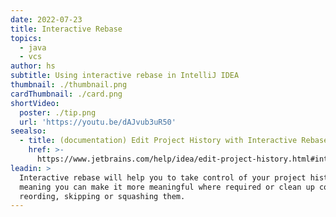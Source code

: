 ```yaml
---
date: 2022-07-23
title: Interactive Rebase
topics:
  - java
  - vcs
author: hs
subtitle: Using interactive rebase in IntelliJ IDEA
thumbnail: ./thumbnail.png
cardThumbnail: ./card.png
shortVideo:
  poster: ./tip.png
  url: 'https://youtu.be/dAJvub3uR50'
seealso:
  - title: (documentation) Edit Project History with Interactive Rebase
    href: >-
      https://www.jetbrains.com/help/idea/edit-project-history.html#interactive-rebase
leadin: >
  Interactive rebase will help you to take control of your project history
  meaning you can make it more meaningful where required or clean up commits by
  reording, skipping or squashing them.
---
```


